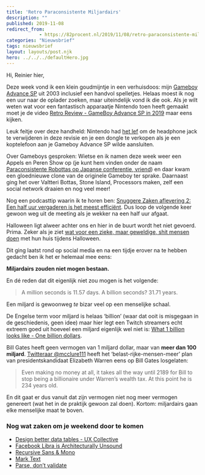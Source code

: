 ```yaml
---
title: 'Retro Paraconsistente Miljardairs'
description: ""
published: 2019-11-08
redirect_from: 
            - https://82procent.nl/2019/11/08/retro-paraconsistente-miljardairs/
categories: "Nieuwsbrief"
tags: nieuwsbrief	
layout: layouts/post.njk
hero: ../../../defaultHero.jpg
---
```

Hi, Reinier hier,

Deze week vond ik een klein goudmijntje in een verhuisdoos: mijn [Gameboy Advance SP](https://en.wikipedia.org/wiki/Game_Boy_Advance_SP) uit 2003 inclusief een handvol spelletjes. Helaas moest ik nog een uur naar de oplader zoeken, maar uiteindelijk vond ik die ook. Als je wilt weten wat voor een fantastisch apparaatje Nintendo toen heeft gemaakt moet je de video [Retro Review - GameBoy Advance SP in 2019](https://www.youtube.com/watch?v=rhZHA-A1Mnw) maar eens kijken.

Leuk feitje over deze handheld: Nintendo had [het lef](https://www.theverge.com/2016/9/7/12838024/apple-iphone-7-plus-headphone-jack-removal-courage) om de headphone jack te verwijderen in deze revisie en je een dongle te verkopen als je een koptelefoon aan je Gameboy Advance SP wilde aansluiten.

Over Gameboys gesproken: Wietse en ik namen deze week weer een Appels en Peren Show op (je kunt hem vinden onder de naam [Paraconsistente Robottas op Japanse conferentie, vriend](https://www.appelsenperenshow.nl/172)) en daar kwam een gloednieuwe clone van de originele Gameboy ter sprake. Daarnaast ging het over Valtteri Bottas, Stone Island, Processors maken, zelf een social network draaien en nog veel meer!

Nog een podcasttip waarin ik te horen ben: [Snuggere Zaken aflevering 2: Een half uur vergaderen is het meest efficiënt](https://www.snuggerezaken.nl/2). Dus loop de volgende keer gewoon weg uit de meeting als je wekker na een half uur afgaat.

Halloween ligt alweer achter ons en hier in de buurt wordt het niet gevoerd. Prima. Zeker als je ziet [wat voor een zieke, maar geweldige, shit mensen doen](https://www.youtube.com/watch?v=Zy6K4I5DoN8) met hun huis tijdens Halloween.

Dit ging laatst rond op social media en na een tijdje erover na te hebben gedacht ben ik het er helemaal mee eens:

**Miljardairs zouden niet mogen bestaan.**

En dé reden dat dit eigenlijk niet zou mogen is het volgende:

> A million seconds is 11.57 days. A billion seconds? 31.71 years.

Een miljard is gewoonweg _te_ bizar veel op een menselijke schaal.

De Engelse term voor miljard is helaas ‘billion’ (waar dat ooit is misgegaan in de geschiedenis, geen idee) maar hier legt een Twitch streamers echt extreem goed uit hoeveel een miljard eigenlijk wel niet is: [What 1 billion looks like - One billion dollars](https://www.youtube.com/watch?time_continue=1&v=0J6BQDKiYyM).

Bill Gates heeft geen vermogen van 1 miljard dollar, maar van **meer dan 100 miljard**. [Twitteraar @mcclure111](https://mobile.twitter.com/mcclure111/status/1192337194112999425) heeft het ‘belast-rijke-mensen-meer’ plan van presidentskandidaat Elizabeth Warren eens op Bill Gates losgelaten:

> Even making no money at all, it takes all the way until 2189 for Bill to stop being a billionaire under Warren’s wealth tax. At this point he is 234 years old.

En dit gaat er dus vanuit dat zijn vermogen niet nog meer vermogen genereert (wat het in de praktijk gewoon zal doen). Kortom: miljardairs gaan elke menselijke maat te boven.

### Nog wat zaken om je weekend door te komen

- [Design better data tables - UX Collective](https://uxdesign.cc/design-better-data-tables-4ecc99d23356)
- [Facebook Libra is Architecturally Unsound](http://www.stephendiehl.com/posts/libra.html)
- [Recursive Sans & Mono](https://www.recursive.design/)
- [Mark Text](https://marktext.app/)
- [Parse, don’t validate](https://lexi-lambda.github.io/blog/2019/11/05/parse-don-t-validate/)

<!-- wp:block {"ref":214} /-->
